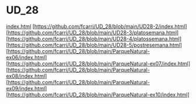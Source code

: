 # UD_28

[index.html](https://github.com/fcarri/UD_28/blob/main/UD28-1)
[https://github.com/fcarri/UD_28/blob/main/UD28-2/index.html]
[https://github.com/fcarri/UD_28/blob/main/UD28-3/platosemana.html]
[https://github.com/fcarri/UD_28/blob/main/UD28-4/platossemana.html]
[https://github.com/fcarri/UD_28/blob/main/UD28-5/postresemana.html]
[https://github.com/fcarri/UD_28/blob/main/ParqueNatural-ex06/index.html]
[https://github.com/fcarri/UD_28/blob/main/ParqueNatural-ex07/index.html]
[https://github.com/fcarri/UD_28/blob/main/ParqueNatural-ex08/index.html]
[https://github.com/fcarri/UD_28/blob/main/ParqueNatural-ex09/index.html]
[https://github.com/fcarri/UD_28/blob/main/ParqueNatural-ex10/index.html]
